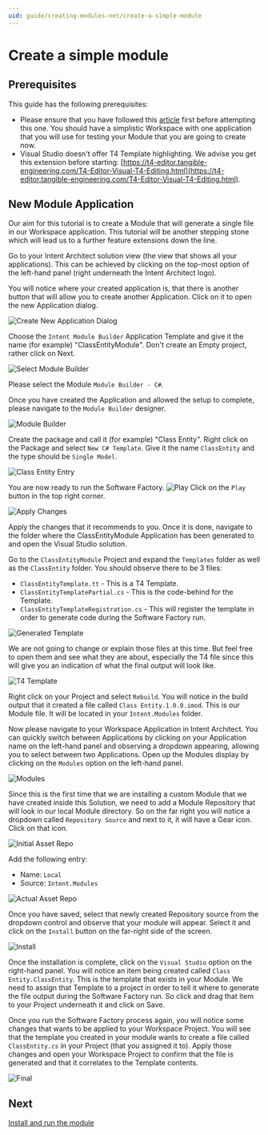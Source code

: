 ```yaml
---
uid: guide/creating-modules-net/create-a-simple-module
---
```

# Create a simple module

## Prerequisites

This guide has the following prerequisites:

 - Please ensure that you have followed this [article](xref:CreateWorkspace) first before attempting this one. You should have a simplistic Workspace with one application that you will use for testing your Module that you are going to create now.
 - Visual Studio doesn't offer T4 Template highlighting. We advise you get this extension before starting: [https://t4-editor.tangible-engineering.com/T4-Editor-Visual-T4-Editing.html](https://t4-editor.tangible-engineering.com/T4-Editor-Visual-T4-Editing.html). 

## New Module Application

Our aim for this tutorial is to create a Module that will generate a single file in our Workspace application. This tutorial will be another stepping stone which will lead us to a further feature extensions down the line.

Go to your Intent Architect solution view (the view that shows all your applications). This can be achieved by clicking on the top-most option of the left-hand panel (right underneath the Intent Architect logo).

You will notice where your created application is, that there is another button that will allow you to create another Application. Click on it to open the new Application dialog.

![Create New Application Dialog](images/Create_New_Application_Dialog.png)

Choose the `Intent Module Builder` Application Template and give it the name (for example) "ClassEntityModule".
Don't create an Empty project, rather click on Next. 

![Select Module Builder](images/Create_New_Application_ModuleBuilder_Module.png)

Please select the Module `Module Builder - C#`.

Once you have created the Application and allowed the setup to complete, please navigate to the `Module Builder` designer. 

![Module Builder](images/Designer_ModuleBuilder.png)

Create the package and call it (for example) "Class Entity".
Right click on the Package and select `New C# Template`.
Give it the name `ClassEntity` and the type should be `Single Model`.

![Class Entity Entry](images/Designer_ClassEntity_Entry.png)

You are now ready to run the Software Factory. 
![Play](images/Run_Software_Factory.png)
Click on the `Play` button in the top right corner.

![Apply Changes](images/Apply_Changes.png)

Apply the changes that it recommends to you.
Once it is done, navigate to the folder where the ClassEntityModule Application has been generated to and open the Visual Studio solution.

Go to the `ClassEntityModule` Project and expand the `Templates` folder as well as the `ClassEntity` folder. You should observe there to be 3 files:

 - `ClassEntityTemplate.tt` - This is a T4 Template.
 - `ClassEntityTemplatePartial.cs` - This is the code-behind for the Template.
 - `ClassEntityTemplateRegistration.cs` - This will register the template in order to generate code during the Software Factory run.

![Generated Template](images/Generated_Project_ClassEntity.png)

We are not going to change or explain those files at this time. But feel free to open them and see what they are about, especially the T4 file since this will give you an indication of what the final output will look like.

![T4 Template](images/Generated_ClassEntity_Template.png)

Right click on your Project and select `Rebuild`.
You will notice in the build output that it created a file called `Class Entity.1.0.0.imod`. This is our Module file. It will be located in your `Intent.Modules` folder.

Now please navigate to your Workspace Application in Intent Architect. You can quickly switch between Applications by clicking on your Application name on the left-hand panel and observing a dropdown appearing, allowing you to select between two Applications.
Open up the Modules display by clicking on the `Modules` option on the left-hand panel.

![Modules](images/Modules_Button.png)

Since this is the first time that we are installing a custom Module that we have created inside this Solution, we need to add a Module Repository that will look in our local Module directory. So on the far right you will notice a dropdown called `Repository Source` and next to it, it will have a Gear icon. Click on that icon.

![Initial Asset Repo](images/Asset_Repo_Initial.png)

Add the following entry:
 - Name: `Local`
 - Source: `Intent.Modules`

![Actual Asset Repo](images/Asset_Repo_Local.png)

Once you have saved, select that newly created Repository source from the dropdown control and observe that your module will appear.
Select it and click on the `Install` button on the far-right side of the screen.

![Install](images/Install_Local_Module.png)

Once the installation is complete, click on the `Visual Studio` option on the right-hand panel.
You will notice an item being created called `Class Entity.ClassEntity`. This is the template that exists in your Module.
We need to assign that Template to a project in order to tell it where to generate the file output during the Software Factory run.
So click and drag that item to your Project underneath it and click on Save.

Once you run the Software Factory process again, you will notice some changes that wants to be applied to your Workspace Project. You will see that the template you created in your module wants to create a file called `ClassEntity.cs` in your Project (that you assigned it to). Apply those changes and open your Workspace Project to confirm that the file is generated and that it correlates to the Template contents.

![Final](images/Generated_ClassEntity_Actual.png)


## Next

[Install and run the module](xref:guide/creating-modules-net/install-and-run-the-module)
